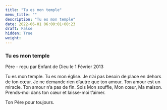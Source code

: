 ```yaml
---
title: "Tu es mon temple"
menu_title: ""
description: "Tu es mon temple"
date: 2022-06-01 06:00:01+00:23
draft: False
hidden: True
weight:
---
```

### Tu es mon temple

Père - reçu par Enfant de Dieu le 1 Février 2013

Tu es mon temple. Tu es mon église. Je n’ai pas besoin de place en dehors de ton cœur. Je ne demande rien d’autre que ton amour. Ton amour est un miracle. Ton amour n’a pas de fin. Sois Mon souffle, Mon cœur, Ma maison. Prends-moi dans ton cœur et laisse-moi t’aimer.

Ton Père pour toujours.




